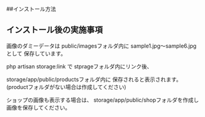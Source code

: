 ##インストール方法

## インストール後の実施事項

画像のダミーデータは
public/imagesフォルダ内に
sample1.jpg〜sample6.jpgとして
保存しています。

php artisan storage:link で
stprageフォルダ内にリンク後、

storage/app/public/productsフォルダ内に
保存されると表示されます。
(productフォルダがない場合は作成してください)

ショップの画像も表示する場合は、
storage/app/public/shopフォルダを作成し
画像を保存してください。